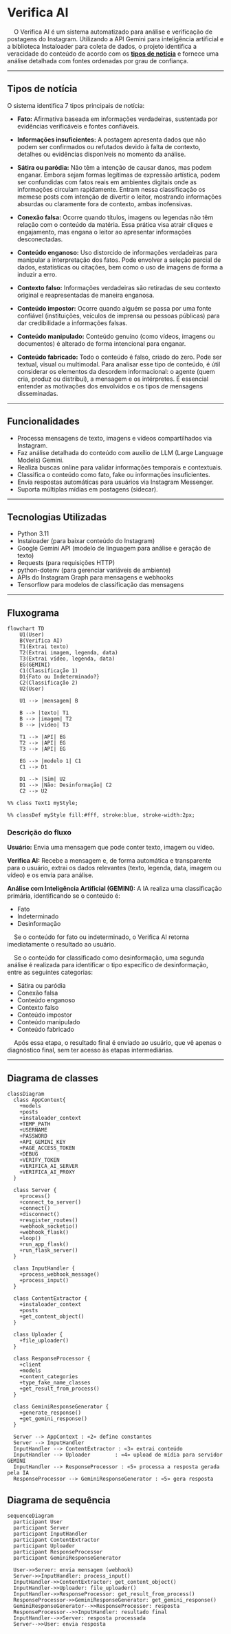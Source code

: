 # Verifica AI

&nbsp;&nbsp;&nbsp;&nbsp;O Verifica AI é um sistema automatizado para análise e verificação de postagens do Instagram. Utilizando a API Gemini para inteligência artificial e a biblioteca Instaloader para coleta de dados, o projeto identifica a veracidade do conteúdo de acordo com os [**tipos de notícia**](#tipos-de-notícia) e fornece uma análise detalhada com fontes ordenadas por grau de confiança.

---

## Tipos de notícia

O sistema identifica 7 tipos principais de notícia:

- **Fato:** Afirmativa baseada em informações verdadeiras, sustentada por evidências verificáveis e fontes confiáveis.

- **Informações insuficientes:** A postagem apresenta dados que não podem ser confirmados ou refutados devido à falta de contexto, detalhes ou evidências disponíveis no momento da análise.

- **Sátira ou paródia:** Não têm a intenção de causar danos, mas podem enganar. Embora sejam formas legítimas de expressão artística, podem ser confundidas com fatos reais em ambientes digitais onde as informações circulam rapidamente. Entram nessa classificação os memese posts com intenção de divertir o leitor, mostrando informações absurdas ou claramente fora de contexto, ambas inofensivas.

- **Conexão falsa:** Ocorre quando títulos, imagens ou legendas não têm relação com o conteúdo da matéria. Essa prática visa atrair cliques e engajamento, mas engana o leitor ao apresentar informações desconectadas.

- **Conteúdo enganoso:** Uso distorcido de informações verdadeiras para manipular a interpretação dos fatos. Pode envolver a seleção parcial de dados, estatísticas ou citações, bem como o uso de imagens de forma a induzir a erro.

- **Contexto falso:** Informações verdadeiras são retiradas de seu contexto original e reapresentadas de maneira enganosa.

- **Conteúdo impostor:** Ocorre quando alguém se passa por uma fonte confiável (instituições, veículos de imprensa ou pessoas públicas) para dar credibilidade a informações falsas.

- **Conteúdo manipulado:** Conteúdo genuíno (como vídeos, imagens ou documentos) é alterado de forma intencional para enganar.

- **Conteúdo fabricado:** Todo o conteúdo é falso, criado do zero. Pode ser textual, visual ou multimodal. Para analisar esse tipo de conteúdo, é útil considerar os elementos da desordem informacional: o agente (quem cria, produz ou distribui), a mensagem e os intérpretes. É essencial entender as motivações dos envolvidos e os tipos de mensagens disseminadas.


---

## Funcionalidades

- Processa mensagens de texto, imagens e vídeos compartilhados via Instagram.
- Faz análise detalhada do conteúdo com auxílio de LLM (Large Language Models) Gemini.
- Realiza buscas online para validar informações temporais e contextuais.
- Classifica o conteúdo como fato, fake ou informações insuficientes.
- Envia respostas automáticas para usuários via Instagram Messenger.
- Suporta múltiplas mídias em postagens (sidecar).

---

## Tecnologias Utilizadas

- Python 3.11
- Instaloader (para baixar conteúdo do Instagram)
- Google Gemini API (modelo de linguagem para análise e geração de texto)
- Requests (para requisições HTTP)
- python-dotenv (para gerenciar variáveis de ambiente)
- APIs do Instagram Graph para mensagens e webhooks
- Tensorflow para modelos de classificação das mensagens

---
## Fluxograma
```mermaid
flowchart TD
    U1(User)
    B(Verifica AI)
    T1(Extrai texto)
    T2(Extrai imagem, legenda, data)
    T3(Extrai vídeo, legenda, data)
    EG(GEMINI)
    C1(Classificação 1)
    D1{Fato ou Indeterminado?}
    C2(Classificação 2)
    U2(User)

    U1 --> |mensagem| B

    B --> |texto| T1
    B --> |imagem| T2
    B --> |video| T3

    T1 --> |API| EG
    T2 --> |API| EG
    T3 --> |API| EG

    EG --> |modelo 1| C1
    C1 --> D1

    D1 --> |Sim| U2
    D1 --> |Não: Desinformação| C2
    C2 --> U2

%% class Text1 myStyle;

%% classDef myStyle fill:#fff, stroke:blue, stroke-width:2px;
```

### Descrição do fluxo

**Usuário:** Envia uma mensagem que pode conter texto, imagem ou vídeo.

**Verifica AI:** Recebe a mensagem e, de forma automática e transparente para o usuário, extrai os dados relevantes (texto, legenda, data, imagem ou vídeo) e os envia para análise.

**Análise com Inteligência Artificial (GEMINI):**
A IA realiza uma classificação primária, identificando se o conteúdo é:
- Fato
- Indeterminado
- Desinformação

&nbsp;&nbsp;&nbsp;&nbsp;Se o conteúdo for fato ou indeterminado, o Verifica AI retorna imediatamente o resultado ao usuário.

&nbsp;&nbsp;&nbsp;&nbsp;Se o conteúdo for classificado como desinformação, uma segunda análise é realizada para identificar o tipo específico de desinformação, entre as seguintes categorias:

- Sátira ou paródia
- Conexão falsa
- Conteúdo enganoso
- Contexto falso
- Conteúdo impostor
- Conteúdo manipulado
- Conteúdo fabricado

&nbsp;&nbsp;&nbsp;&nbsp;Após essa etapa, o resultado final é enviado ao usuário, que vê apenas o diagnóstico final, sem ter acesso às etapas intermediárias.

---
## Diagrama de classes
```mermaid
classDiagram
  class AppContext{
    +models
    +posts
    +instaloader_context
    +TEMP_PATH
    +USERNAME
    +PASSWORD
    +API_GEMINI_KEY
    +PAGE_ACCESS_TOKEN
    +DEBUG
    +VERIFY_TOKEN
    +VERIFICA_AI_SERVER
    +VERIFICA_AI_PROXY
  }

  class Server {
    +process()
    +connect_to_server()
    +connect()
    +disconnect()
    +resgister_routes()
    +webhook_socketio()
    +webhook_flask()
    +loop()
    +run_app_flask()
    +run_flask_server()
  }

  class InputHandler {
    +process_webhook_message()
    +process_input()
  }

  class ContentExtractor {
    +instaloader_context
    +posts
    +get_content_object()
  }

  class Uploader {
    +file_uploader()
  }

  class ResponseProcessor {
    +client
    +models
    +content_categories
    +type_fake_name_classes
    +get_result_from_process()
  }

  class GeminiResponseGenerator {
    +generate_response()
    +get_gemini_response()
  }

  Server --> AppContext : «2» define constantes
  Server --> InputHandler
  InputHandler --> ContentExtractor : «3» extrai conteúdo
  InputHandler --> Uploader        : «4» upload de mídia para servidor GEMINI
  InputHandler --> ResponseProcessor : «5» processa a resposta gerada pela IA
  ResponseProcessor --> GeminiResponseGenerator : «5» gera resposta
```

## Diagrama de sequência

```mermaid
sequenceDiagram
  participant User
  participant Server
  participant InputHandler
  participant ContentExtractor
  participant Uploader
  participant ResponseProcessor
  participant GeminiResponseGenerator

  User->>Server: envia mensagem (webhook)
  Server->>InputHandler: process_input()
  InputHandler->>ContentExtractor: get_content_object()
  InputHandler->>Uploader: file_uploader()
  InputHandler->>ResponseProcessor: get_result_from_process()
  ResponseProcessor->>GeminiResponseGenerator: get_gemini_response()
  GeminiResponseGenerator-->>ResponseProcessor: resposta
  ResponseProcessor-->>InputHandler: resultado final
  InputHandler-->>Server: resposta processada
  Server-->>User: envia resposta
```